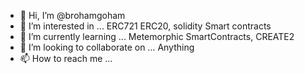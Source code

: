 - 👋 Hi, I’m @brohamgoham
- 👀 I’m interested in ... ERC721 ERC20, solidity Smart contracts
- 🌱 I’m currently learning ... Metemorphic SmartContracts, CREATE2
- 💞️ I’m looking to collaborate on ... Anything 
- 📫 How to reach me ... 

<!---
brohamgoham/brohamgoham is a ✨ special ✨ repository because its `README.md` (this file) appears on your GitHub profile.
You can click the Preview link to take a look at your changes.
--->
